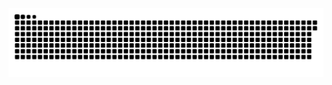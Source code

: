 <picture>
  <source media="(prefers-color-scheme: dark)" srcset="https://raw.githubusercontent.com/MarineHakobyan/MarineHakobyan/65496d656c8591f415c42d1c9c728755ee8c76e4/github-contribution-grid-snake-dark.svg" />
  <source media="(prefers-color-scheme: light)" srcset="https://raw.githubusercontent.com/MarineHakobyan/MarineHakobyan/65496d656c8591f415c42d1c9c728755ee8c76e4/github-contribution-grid-snake.svg" />
  <img alt="github-snake" src="https://raw.githubusercontent.com/MarineHakobyan/MarineHakobyan/65496d656c8591f415c42d1c9c728755ee8c76e4/github-contribution-grid-snake-dark.svg" />
</picture>
